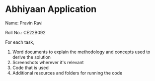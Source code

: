 # Abhiyaan Application

Name: Pravin Ravi

Roll No.: CE22B092

For each task,
  1. Word documents to explain the methodology and concepts used to derive the solution
  2. Screenshots wherever it's relevant
  3. Code that is used
  4. Additional resources and folders for running the code
